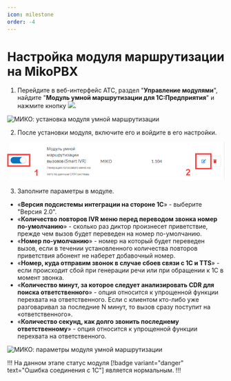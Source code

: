 ```yaml
---
icon: milestone
order: -4
---
```

# Настройка модуля маршрутизации на MikoPBX
1. Перейдите в веб-интерфейс АТС, раздел "**Управление модулями**", найдите "**Модуль умной маршрутизации для 1C:Предприятия**" и нажмите кнопку ![](~/assets/rooting/mod_m_1.png).

<img class="miko-shadow img-zoomable"  
    src="/assets/rooting/mod_m_0.png"
    data-original="/assets/rooting/mod_m_0.png"
    srcset="/assets/rooting/mod_m_0_prev.png 1x, /assets/rooting/mod_m_0.png 2x" 
    alt="МИКО: установка модуля умной маршрутизации"
/> 

2. После установки модуля, включите его и войдите в его настройки.

<img class="miko-shadow"  
    src="/assets/rooting/mod_m_2.png"
    alt="МИКО: установка модуля умной маршрутизации"
/> 

3. Заполните параметры в модуле.
- «**Версия подсистемы интеграции на стороне 1С**» - выберите "Версия 2.0".  
- «**Количество повторов IVR меню перед переводом звонка номер по-умолчанию**» - сколько раз диктор произнесет приветствие, прежде чем вызов будет переведен на номер по-умолчанию.  
- «**Номер по-умолчанию**» - номер на который будет переведен вызов, если в течении установленного количества повторов приветствия абонент не наберет добавочный номер.  
- «**Номер, куда отправим звонок в случае сбоев связи с 1С и TTS**» - если происходит сбой при генерации речи или при обращении к 1С в момент звонка.  
- «**Количество минут, за которое следует анализировать CDR для поиска ответственного**» - опция относится к упрощенной функции перехвата на ответственного. Если с клиентом кто-либо уже разговаривал за последние N минут, то вызов сразу поступит на «ответственного».  
- «**Количество секунд, как долго звонить последнему ответственному**» - опция относится к упрощенной функции перехвата на ответственного.  

<img class="miko-shadow img-zoomable"  
    src="/assets/rooting/mod_m_3.png"
    data-original="/assets/rooting/mod_m_3.png"
    srcset="/assets/rooting/mod_m_3_prev.png 1x, /assets/rooting/mod_m_3.png 2x" 
    alt="МИКО: параметры модуля умной маршрутизации"
/> 

!!!
На данном этапе статус модуля [!badge variant="danger" text="Ошибка соединения с 1С"] является нормальным.
!!!